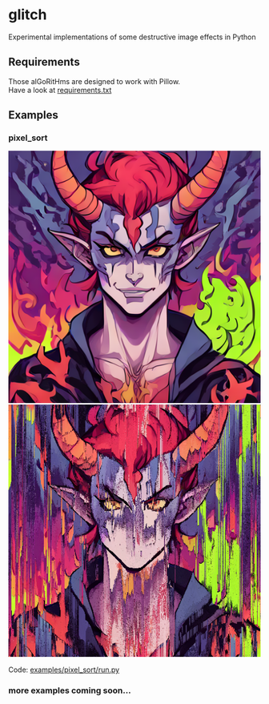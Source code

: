 # glitch

Experimental implementations of some destructive image effects in Python

## Requirements

Those alGoRitHms are designed to work with Pillow.  
Have a look at [requirements.txt](./requirements.txt)

## Examples

### pixel_sort

![](examples/pixel_sort/original.png) ![](examples/pixel_sort/result.png)

Code: [examples/pixel_sort/run.py](./examples/pixel_sort/run.py)

### more examples coming soon...
